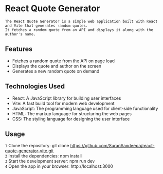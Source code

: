 # React Quote Generator
~~~
The React Quote Generator is a simple web application built with React and Vite that generates random quotes. 
It fetches a random quote from an API and displays it along with the author's name.
~~~

## Features
* Fetches a random quote from the API on page load <br>
* Displays the quote and author on the screen <br>
* Generates a new random quote on demand <br>

## Technologies Used
* React: A JavaScript library for building user interfaces <br>
* Vite: A fast build tool for modern web development <br>
* JavaScript: The programming language used for client-side functionality <br>
* HTML: The markup language for structuring the web pages <br>
* CSS: The styling language for designing the user interface <br>

## Usage
`1`  Clone the repository: git clone https://github.com/SuranSandeepa/react-quote-generator-vite.git <br>
`2`  Install the dependencies: npm install <br>
`3`  Start the development server: npm run dev <br>
`4`  Open the app in your browser: http://localhost:3000 <br>
